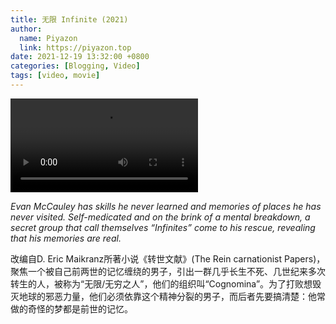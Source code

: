 ```yaml
---
title: 无限 Infinite (2021)
author:
  name: Piyazon
  link: https://piyazon.top
date: 2021-12-19 13:32:00 +0800
categories: [Blogging, Video]
tags: [video, movie]
---
```



<video id="player" class="weixin_video" playsinline controls x-webkit-airplay data-poster="https://git.lug.ustc.edu.cn/flame3/images/-/raw/main/movie/infinite.jpg"
  wxv="wxv_2183134802202198025" src="">
  <!-- Captions are optional -->
  <track kind="captions" label="English" src="https://piyazon.top/storage/assets/subtitles/infinite-en.vtt" srclang="en"
    default />
  <track kind="captions" label="汉语" src="https://piyazon.top/storage/assets/subtitles/infinite-cn.vtt" srclang="zh-CN" />
</video>


*Evan McCauley has skills he never learned and memories of places he has never visited. Self-medicated and on the brink of a mental breakdown, a secret group that call themselves “Infinites” come to his rescue, revealing that his memories are real.*

改编自D. Eric Maikranz所著小说《转世文献》(The Rein carnationist Papers)，聚焦一个被自己前两世的记忆缠绕的男子，引出一群几乎长生不死、几世纪来多次转生的人，被称为“无限/无穷之人”，他们的组织叫“Cognomina”。为了打败想毁灭地球的邪恶力量，他们必须依靠这个精神分裂的男子，而后者先要搞清楚：他常做的奇怪的梦都是前世的记忆。



